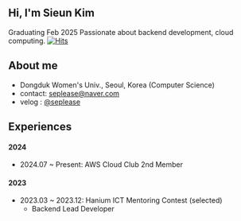 ## Hi, I'm Sieun Kim
Graduating Feb 2025
Passionate about backend development, cloud computing.
[![Hits](https://hits.seeyoufarm.com/api/count/incr/badge.svg?url=https%3A%2F%2Fgithub.com%2FNahee-Park&count_bg=%2379C83D&title_bg=%23555555&icon=&icon_color=%23E7E7E7&title=Profile-views&edge_flat=false)](https://hits.seeyoufarm.com)

## About me
- Dongduk Women's Univ., Seoul, Korea (Computer Science)
- contact: <seplease@naver.com>
- velog : [@seplease](https://velog.io/@seplease)

## Experiences
#### 2024

- 2024.07 ~ Present: AWS Cloud Club 2nd Member

#### 2023

- 2023.03 ~ 2023.12: Hanium ICT Mentoring Contest (selected)
  - Backend Lead Developer
